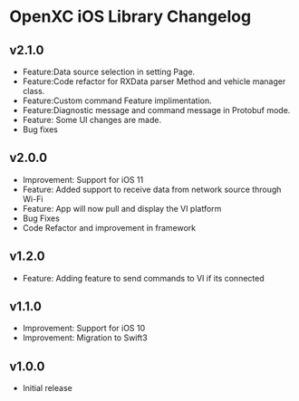 # OpenXC iOS Library Changelog
## v2.1.0
* Feature:Data source selection in setting Page.
* Feature:Code refactor for RXData parser Method and vehicle manager class.
* Feature:Custom command Feature implimentation.
* Feature:Diagnostic message and command message in Protobuf mode.
* Feature: Some UI changes are made.
* Bug fixes

## v2.0.0

* Improvement: Support for iOS 11
* Feature: Added support to receive data from network source through Wi-Fi
* Feature: App will now pull and display the VI platform
* Bug Fixes
* Code Refactor and improvement in framework

## v1.2.0

* Feature: Adding feature to send commands to VI if its connected

## v1.1.0

* Improvement: Support for iOS 10
* Improvement: Migration to Swift3

## v1.0.0

* Initial release
